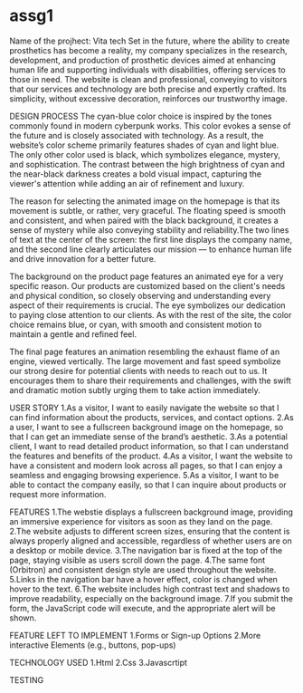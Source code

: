 # assg1
Name of the projhect: Vita tech
Set in the future, where the ability to create prosthetics has become a reality, my company specializes in the research, development, and production of prosthetic devices aimed at enhancing human life and supporting individuals with disabilities, offering services to those in need.
The website is clean and professional, conveying to visitors that our services and technology are both precise and expertly crafted. Its simplicity, without excessive decoration, reinforces our trustworthy image.

DESIGN PROCESS
The cyan-blue color choice is inspired by the tones commonly found in modern cyberpunk works. This color evokes a sense of the future and is closely associated with technology. As a result, the website’s color scheme primarily features shades of cyan and light blue. The only other color used is black, which symbolizes elegance, mystery, and sophistication. The contrast between the high brightness of cyan and the near-black darkness creates a bold visual impact, capturing the viewer's attention while adding an air of refinement and luxury.

The reason for selecting the animated image on the homepage is that its movement is subtle, or rather, very graceful. The floating speed is smooth and consistent, and when paired with the black background, it creates a sense of mystery while also conveying stability and reliability.The two lines of text at the center of the screen: the first line displays the company name, and the second line clearly articulates our mission — to enhance human life and drive innovation for a better future.

The background on the product page features an animated eye for a very specific reason. Our products are customized based on the client's needs and physical condition, so closely observing and understanding every aspect of their requirements is crucial. The eye symbolizes our dedication to paying close attention to our clients. As with the rest of the site, the color choice remains blue, or cyan, with smooth and consistent motion to maintain a gentle and refined feel.

The final page features an animation resembling the exhaust flame of an engine, viewed vertically. The large movement and fast speed symbolize our strong desire for potential clients with needs to reach out to us. It encourages them to share their requirements and challenges, with the swift and dramatic motion subtly urging them to take action immediately.

USER STORY
1.As a visitor, I want to easily navigate the website so that I can find information about the products, services, and contact options.
2.As a user, I want to see a fullscreen background image on the homepage, so that I can get an immediate sense of the brand’s aesthetic.
3.As a potential client, I want to read detailed product information, so that I can understand the features and benefits of the product.
4.As a visitor, I want the website to have a consistent and modern look across all pages, so that I can enjoy a seamless and engaging browsing experience.
5.As a visitor, I want to be able to contact the company easily, so that I can inquire about products or request more information.


FEATURES
1.The webstie displays a fullscreen background image, providing an immersive experience for visitors as soon as they land on the page.
2.The website adjusts to different screen sizes, ensuring that the content is always properly aligned and accessible, regardless of whether users are on a desktop or mobile device.
3.The navigation bar is fixed at the top of the page, staying visible as users scroll down the page.
4.The same font (Orbitron) and consistent design style are used throughout the website.
5.Links in the navigation bar have a hover effect, color is changed when hover to the text.
6.The website includes high contrast text and shadows to improve readability, especially on the background image.
7.If you submit the form, the JavaScript code will execute, and the appropriate alert will be shown.



FEATURE LEFT TO IMPLEMENT
1.Forms or Sign-up Options
2.More interactive Elements (e.g., buttons, pop-ups)


TECHNOLOGY USED
1.Html
2.Css
3.Javascrtipt


TESTING



